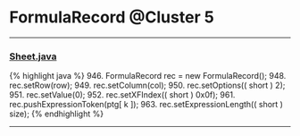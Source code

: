 # FormulaRecord @Cluster 5

***

### [Sheet.java](https://searchcode.com/codesearch/view/15642365/)
{% highlight java %}
946. FormulaRecord rec = new FormulaRecord();
948. rec.setRow(row);
949. rec.setColumn(col);
950. rec.setOptions(( short ) 2);
951. rec.setValue(0);
952. rec.setXFIndex(( short ) 0x0f);
961.     rec.pushExpressionToken(ptg[ k ]);
963. rec.setExpressionLength(( short ) size);
{% endhighlight %}

***

